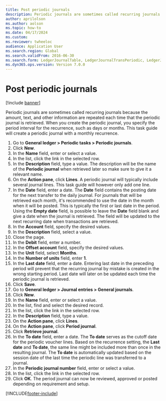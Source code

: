 ```yaml
--- 
title: Post periodic journals
description: Periodic journals are sometimes called recurring journals because the amount, text, and other information are repeated when the periodic journal is retrieved.
author: aprilolson
ms.author: aolson
ms.topic: how-to
ms.date: 04/17/2024
ms.custom:
ms.reviewer: twheeloc   
audience: Application User  
ms.search.region: Global
ms.search.validFrom: 2016-06-30
ms.search.form: LedgerJournalTable, LedgerJournalTransPeriodic, LedgerJournalTransDaily
ms.dyn365.ops.version: Version 7.0.0 
---
```


# Post periodic journals

[!include [banner](../../includes/banner.md)]

Periodic journals are sometimes called recurring journals because the amount, text, and other information are repeated each time that the periodic journal is retrieved. When you create the periodic journal, you specify the period interval for the recurrence, such as days or months. This task guide will create a periodic journal with a monthly recurrence.

1. Go to **General ledger > Periodic tasks > Periodic journals**.
2. Click **New**.
3. In the **Name** field, enter or select a value.
4. In the list, click the link in the selected row.
5. In the **Description** field, type a value. The description will be the name of the **Periodic journal** when retrieved later so make sure to give it a relevant name.
6. On the **Action pane**, click **Lines**. A periodic journal will typically include several journal lines. This task guide will however only add one line.
7. In the **Date** field, enter a date. The **Date** field contains the posting date for the next transfer to the daily journal. For journals that will be retrieved each month, it's recommended to use the date in the month when it will be posted. This is typically the first or last date in the period. Using the **Empty date** field, is possible to leave the **Date** field blank and give a date when the journal is retrieved. The field will be updated to the next recurring date when transactions are retrieved. 
8. In the **Account** field, specify the desired values.
9. In the **Description** field, select a value.
10. Close the page.
11. In the **Debit** field, enter a number.
12. In the **Offset account** field, specify the desired values.
13. In the **Unit** field, select **Months**.
14. In the **Number of units** field, enter **1**.
15. In the **Last date** field, enter a date. Entering last date in the preceding period will prevent that the recurring journal by mistake is created in the wrong starting period. Last date will later on be updated each time the periodic journal is retrieved. 
16. Click **Save**.
17. Go to **General ledger > Journal entries > General journals**.
18. Click **New**.
19. In the **Name** field, enter or select a value.
20. In the list, find and select the desired record.
21. In the list, click the link in the selected row.
22. In the **Description** field, type a value.
23. On the **Action pane**, click **Lines**.
24. On the **Action pane**, click **Period journal**.
25. Click **Retrieve journal**.
26. In the **To date** field, enter a date. The **To date** serves as the cutoff date for the periodic voucher lines. Based on the recurrence setting, the **Last date** and **To date**, the same line might be included more than once in the resulting journal. The **To date** is automatically updated based on the session date of the last time the periodic line was transferred to a journal. 
27. In the **Periodic journal number** field, enter or select a value.
28. In the list, click the link in the selected row.
29. Click **OK**. The period journal can now be reviewed, approved or posted depending on requirement and setup.   


[!INCLUDE[footer-include](../../../includes/footer-banner.md)]
